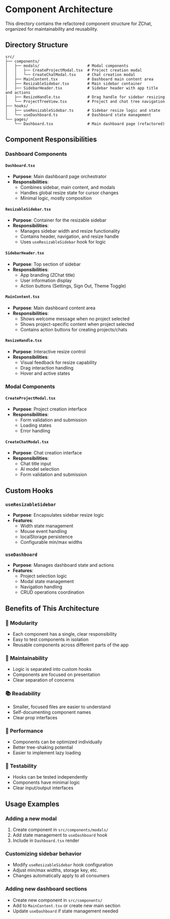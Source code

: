 # Component Architecture

This directory contains the refactored component structure for ZChat, organized for maintainability and reusability.

## Directory Structure

```
src/
├── components/
│   ├── modals/                     # Modal components
│   │   ├── CreateProjectModal.tsx  # Project creation modal
│   │   └── CreateChatModal.tsx     # Chat creation modal
│   ├── MainContent.tsx             # Dashboard main content area
│   ├── ResizableSidebar.tsx        # Main sidebar container
│   ├── SidebarHeader.tsx           # Sidebar header with app title and actions
│   ├── ResizeHandle.tsx            # Drag handle for sidebar resizing
│   └── ProjectTreeView.tsx         # Project and chat tree navigation
├── hooks/
│   ├── useResizableSidebar.ts      # Sidebar resize logic and state
│   └── useDashboard.ts             # Dashboard state management
└── pages/
    └── Dashboard.tsx               # Main dashboard page (refactored)
```

## Component Responsibilities

### Dashboard Components

#### `Dashboard.tsx`
- **Purpose**: Main dashboard page orchestrator
- **Responsibilities**: 
  - Combines sidebar, main content, and modals
  - Handles global resize state for cursor changes
  - Minimal logic, mostly composition

#### `ResizableSidebar.tsx`
- **Purpose**: Container for the resizable sidebar
- **Responsibilities**:
  - Manages sidebar width and resize functionality
  - Contains header, navigation, and resize handle
  - Uses `useResizableSidebar` hook for logic

#### `SidebarHeader.tsx`
- **Purpose**: Top section of sidebar
- **Responsibilities**:
  - App branding (ZChat title)
  - User information display
  - Action buttons (Settings, Sign Out, Theme Toggle)

#### `MainContent.tsx`
- **Purpose**: Main dashboard content area
- **Responsibilities**:
  - Shows welcome message when no project selected
  - Shows project-specific content when project selected
  - Contains action buttons for creating projects/chats

#### `ResizeHandle.tsx`
- **Purpose**: Interactive resize control
- **Responsibilities**:
  - Visual feedback for resize capability
  - Drag interaction handling
  - Hover and active states

### Modal Components

#### `CreateProjectModal.tsx`
- **Purpose**: Project creation interface
- **Responsibilities**:
  - Form validation and submission
  - Loading states
  - Error handling

#### `CreateChatModal.tsx`
- **Purpose**: Chat creation interface
- **Responsibilities**:
  - Chat title input
  - AI model selection
  - Form validation and submission

## Custom Hooks

### `useResizableSidebar`
- **Purpose**: Encapsulates sidebar resize logic
- **Features**:
  - Width state management
  - Mouse event handling
  - localStorage persistence
  - Configurable min/max widths

### `useDashboard`
- **Purpose**: Manages dashboard state and actions
- **Features**:
  - Project selection logic
  - Modal state management
  - Navigation handling
  - CRUD operations coordination

## Benefits of This Architecture

### 🧩 **Modularity**
- Each component has a single, clear responsibility
- Easy to test components in isolation
- Reusable components across different parts of the app

### 🔧 **Maintainability**
- Logic is separated into custom hooks
- Components are focused on presentation
- Clear separation of concerns

### 📚 **Readability**
- Smaller, focused files are easier to understand
- Self-documenting component names
- Clear prop interfaces

### 🚀 **Performance**
- Components can be optimized individually
- Better tree-shaking potential
- Easier to implement lazy loading

### 🧪 **Testability**
- Hooks can be tested independently
- Components have minimal logic
- Clear input/output interfaces

## Usage Examples

### Adding a new modal
1. Create component in `src/components/modals/`
2. Add state management to `useDashboard` hook
3. Include in `Dashboard.tsx` render

### Customizing sidebar behavior
- Modify `useResizableSidebar` hook configuration
- Adjust min/max widths, storage key, etc.
- Changes automatically apply to all consumers

### Adding new dashboard sections
- Create new component in `src/components/`
- Add to `MainContent.tsx` or create new main section
- Update `useDashboard` if state management needed
